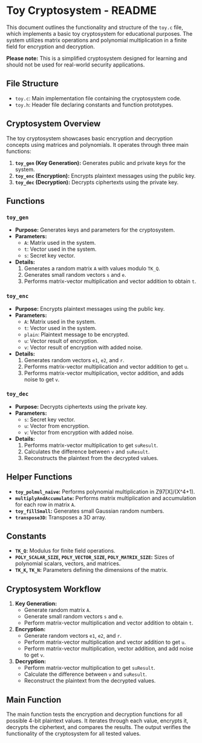 # Toy Cryptosystem - README

This document outlines the functionality and structure of the `toy.c` file, which implements a basic toy cryptosystem for educational purposes. The system utilizes matrix operations and polynomial multiplication in a finite field for encryption and decryption.

**Please note:** This is a simplified cryptosystem designed for learning and should not be used for real-world security applications.

## File Structure

- `toy.c`: Main implementation file containing the cryptosystem code.
- `toy.h`: Header file declaring constants and function prototypes.

## Cryptosystem Overview

The toy cryptosystem showcases basic encryption and decryption concepts using matrices and polynomials. It operates through three main functions:

1. **`toy_gen` (Key Generation):** Generates public and private keys for the system.
2. **`toy_enc` (Encryption):** Encrypts plaintext messages using the public key.
3. **`toy_dec` (Decryption):** Decrypts ciphertexts using the private key.

## Functions

### `toy_gen`

- **Purpose:** Generates keys and parameters for the cryptosystem.
- **Parameters:**
    - `A`: Matrix used in the system.
    - `t`: Vector used in the system.
    - `s`: Secret key vector.
- **Details:**
    1. Generates a random matrix `A` with values modulo `TK_Q`.
    2. Generates small random vectors `s` and `e`.
    3. Performs matrix-vector multiplication and vector addition to obtain `t`.

### `toy_enc`

- **Purpose:** Encrypts plaintext messages using the public key.
- **Parameters:**
    - `A`: Matrix used in the system.
    - `t`: Vector used in the system.
    - `plain`: Plaintext message to be encrypted.
    - `u`: Vector result of encryption.
    - `v`: Vector result of encryption with added noise.
- **Details:**
    1. Generates random vectors `e1`, `e2`, and `r`.
    2. Performs matrix-vector multiplication and vector addition to get `u`.
    3. Performs matrix-vector multiplication, vector addition, and adds noise to get `v`.

### `toy_dec`

- **Purpose:** Decrypts ciphertexts using the private key.
- **Parameters:**
    - `s`: Secret key vector.
    - `u`: Vector from encryption.
    - `v`: Vector from encryption with added noise.
- **Details:**
    1. Performs matrix-vector multiplication to get `suResult`.
    2. Calculates the difference between `v` and `suResult`.
    3. Reconstructs the plaintext from the decrypted values.

## Helper Functions

- **`toy_polmul_naive`:** Performs polynomial multiplication in Z97[X]/(X^4+1).
- **`multiplyAndAccumulate`:** Performs matrix multiplication and accumulation for each row in matrix `A`.
- **`toy_fillSmall`:** Generates small Gaussian random numbers.
- **`transpose3D`:** Transposes a 3D array.

## Constants

- **`TK_Q`:** Modulus for finite field operations.
- **`POLY_SCALAR_SIZE`, `POLY_VECTOR_SIZE`, `POLY_MATRIX_SIZE`:** Sizes of polynomial scalars, vectors, and matrices.
- **`TK_K`, `TK_N`:** Parameters defining the dimensions of the matrix.

## Cryptosystem Workflow

1. **Key Generation:**
    - Generate random matrix `A`.
    - Generate small random vectors `s` and `e`.
    - Perform matrix-vector multiplication and vector addition to obtain `t`.
2. **Encryption:**
    - Generate random vectors `e1`, `e2`, and `r`.
    - Perform matrix-vector multiplication and vector addition to get `u`.
    - Perform matrix-vector multiplication, vector addition, and add noise to get `v`.
3. **Decryption:**
    - Perform matrix-vector multiplication to get `suResult`.
    - Calculate the difference between `v` and `suResult`.
    - Reconstruct the plaintext from the decrypted values.

## Main Function

The main function tests the encryption and decryption functions for all possible 4-bit plaintext values. It iterates through each value, encrypts it, decrypts the ciphertext, and compares the results. The output verifies the functionality of the cryptosystem for all tested values.
